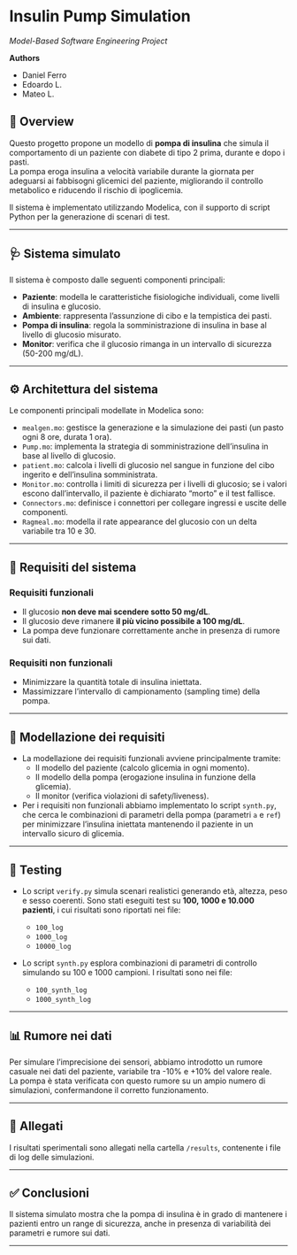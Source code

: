 # Insulin Pump Simulation
_Model-Based Software Engineering Project_

**Authors**  
- Daniel Ferro  
- Edoardo L.  
- Mateo L.

## 📖 Overview

Questo progetto propone un modello di **pompa di insulina** che simula il comportamento di un paziente con diabete di tipo 2 prima, durante e dopo i pasti.  
La pompa eroga insulina a velocità variabile durante la giornata per adeguarsi ai fabbisogni glicemici del paziente, migliorando il controllo metabolico e riducendo il rischio di ipoglicemia.

Il sistema è implementato utilizzando Modelica, con il supporto di script Python per la generazione di scenari di test.

---

## 🩺 Sistema simulato

Il sistema è composto dalle seguenti componenti principali:

- **Paziente**: modella le caratteristiche fisiologiche individuali, come livelli di insulina e glucosio.
- **Ambiente**: rappresenta l’assunzione di cibo e la tempistica dei pasti.
- **Pompa di insulina**: regola la somministrazione di insulina in base al livello di glucosio misurato.
- **Monitor**: verifica che il glucosio rimanga in un intervallo di sicurezza (50-200 mg/dL).

---

## ⚙️ Architettura del sistema

Le componenti principali modellate in Modelica sono:

- `mealgen.mo`: gestisce la generazione e la simulazione dei pasti (un pasto ogni 8 ore, durata 1 ora).
- `Pump.mo`: implementa la strategia di somministrazione dell’insulina in base al livello di glucosio.
- `patient.mo`: calcola i livelli di glucosio nel sangue in funzione del cibo ingerito e dell’insulina somministrata.
- `Monitor.mo`: controlla i limiti di sicurezza per i livelli di glucosio; se i valori escono dall’intervallo, il paziente è dichiarato “morto” e il test fallisce.
- `Connectors.mo`: definisce i connettori per collegare ingressi e uscite delle componenti.
- `Ragmeal.mo`: modella il rate appearance del glucosio con un delta variabile tra 10 e 30.

---

## 🎯 Requisiti del sistema

### Requisiti funzionali
- Il glucosio **non deve mai scendere sotto 50 mg/dL**.
- Il glucosio deve rimanere **il più vicino possibile a 100 mg/dL**.
- La pompa deve funzionare correttamente anche in presenza di rumore sui dati.

### Requisiti non funzionali
- Minimizzare la quantità totale di insulina iniettata.
- Massimizzare l’intervallo di campionamento (sampling time) della pompa.

---

## 🧪 Modellazione dei requisiti

- La modellazione dei requisiti funzionali avviene principalmente tramite:
  - Il modello del paziente (calcolo glicemia in ogni momento).
  - Il modello della pompa (erogazione insulina in funzione della glicemia).
  - Il monitor (verifica violazioni di safety/liveness).
- Per i requisiti non funzionali abbiamo implementato lo script `synth.py`, che cerca le combinazioni di parametri della pompa (parametri `a` e `ref`) per minimizzare l’insulina iniettata mantenendo il paziente in un intervallo sicuro di glicemia.

---

## 🔬 Testing

- Lo script `verify.py` simula scenari realistici generando età, altezza, peso e sesso coerenti. Sono stati eseguiti test su **100, 1000 e 10.000 pazienti**, i cui risultati sono riportati nei file:
  - `100_log`
  - `1000_log`
  - `10000_log`

- Lo script `synth.py` esplora combinazioni di parametri di controllo simulando su 100 e 1000 campioni. I risultati sono nei file:
  - `100_synth_log`
  - `1000_synth_log`

---

## 📊 Rumore nei dati

Per simulare l’imprecisione dei sensori, abbiamo introdotto un rumore casuale nei dati del paziente, variabile tra -10% e +10% del valore reale.  
La pompa è stata verificata con questo rumore su un ampio numero di simulazioni, confermandone il corretto funzionamento.

---

## 📁 Allegati

I risultati sperimentali sono allegati nella cartella `/results`, contenente i file di log delle simulazioni.

---

## ✅ Conclusioni

Il sistema simulato mostra che la pompa di insulina è in grado di mantenere i pazienti entro un range di sicurezza, anche in presenza di variabilità dei parametri e rumore sui dati.

---

